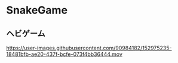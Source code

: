 # SnakeGame

 ## ヘビゲーム
 https://user-images.githubusercontent.com/90984182/152975235-18481bfb-ae20-437f-bcfe-073f4bb36444.mov

